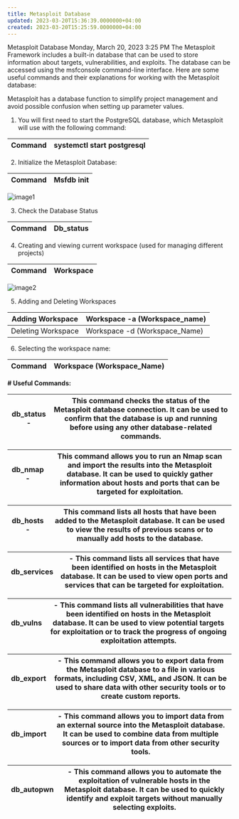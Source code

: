 ```yaml
---
title: Metasploit Database
updated: 2023-03-20T15:36:39.0000000+04:00
created: 2023-03-20T15:25:59.0000000+04:00
---
```


Metasploit Database
Monday, March 20, 2023
3:25 PM
The Metasploit Framework includes a built-in database that can be used to store information about targets, vulnerabilities, and exploits. The database can be accessed using the msfconsole command-line interface. Here are some useful commands and their explanations for working with the Metasploit database:

Metasploit has a database function to simplify project management and avoid possible confusion when setting up parameter values.

1.  You will first need to start the PostgreSQL database, which Metasploit will use with the following command:

| Command | systemctl start postgresql |
|---------|----------------------------|

2.  Initialize the Metasploit Database:

| Command | Msfdb init |
|---------|------------|

![image1](image1-14.png)

3.  Check the Database Status

| Command | Db_status |
|---------|-----------|

4.  Creating and viewing current workspace (used for managing different projects)

| Command | Workspace |
|---------|-----------|

![image2](image2-7.png)

5.  Adding and Deleting Workspaces

| Adding Workspace   | Workspace -a (Workspace_name) |
|--------------------|-------------------------------|
| Deleting Workspace | Workspace -d (Workspace_Name) |

6.  Selecting the workspace name:

| Command | Workspace (Workspace_Name) |
|---------|----------------------------|

**\# Useful Commands:**

| db_status - | This command checks the status of the Metasploit database connection. It can be used to confirm that the database is up and running before using any other database-related commands. |
|-------------|---------------------------------------------------------------------------------------------------------------------------------------------------------------------------------------|

| db_nmap - | This command allows you to run an Nmap scan and import the results into the Metasploit database. It can be used to quickly gather information about hosts and ports that can be targeted for exploitation. |
|-----------|------------------------------------------------------------------------------------------------------------------------------------------------------------------------------------------------------------|

| db_hosts - | This command lists all hosts that have been added to the Metasploit database. It can be used to view the results of previous scans or to manually add hosts to the database. |
|------------|------------------------------------------------------------------------------------------------------------------------------------------------------------------------------|

| db_services | \- This command lists all services that have been identified on hosts in the Metasploit database. It can be used to view open ports and services that can be targeted for exploitation. |
|-------------|-----------------------------------------------------------------------------------------------------------------------------------------------------------------------------------------|

| db_vulns | \- This command lists all vulnerabilities that have been identified on hosts in the Metasploit database. It can be used to view potential targets for exploitation or to track the progress of ongoing exploitation attempts. |
|----------|-------------------------------------------------------------------------------------------------------------------------------------------------------------------------------------------------------------------------------|

| db_export | \- This command allows you to export data from the Metasploit database to a file in various formats, including CSV, XML, and JSON. It can be used to share data with other security tools or to create custom reports. |
|-----------|------------------------------------------------------------------------------------------------------------------------------------------------------------------------------------------------------------------------|

| db_import | \- This command allows you to import data from an external source into the Metasploit database. It can be used to combine data from multiple sources or to import data from other security tools. |
|-----------|---------------------------------------------------------------------------------------------------------------------------------------------------------------------------------------------------|

| db_autopwn | \- This command allows you to automate the exploitation of vulnerable hosts in the Metasploit database. It can be used to quickly identify and exploit targets without manually selecting exploits. |
|------------|-----------------------------------------------------------------------------------------------------------------------------------------------------------------------------------------------------|
